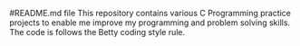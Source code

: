 #README.md file
This repository contains various C Programming practice projects to enable me improve my programming and problem solving skills. The code is follows the Betty coding style rule.
